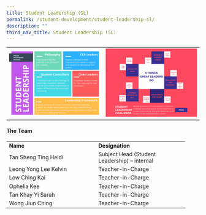 ```yaml
---
title: Student Leadership (SL)
permalink: /student-development/student-leadership-sl/
description: ""
third_nav_title: Student Leadership (SL)
---
```

<table>
<tbody>
<tr>
<th><img src="images/sl1.png"></th>
<td><img src="images/sl2.png"></td>
</tr>
</tbody>
</table>
<h4><strong>The Team</strong></h4>
<table width="439">
<tbody>
<tr>
<td width="219"><strong>Name</strong></td>
<td width="219"><strong>Designation</strong></td>
</tr>
<tr>
<td width="219">Tan Sheng Ting Heidi</td>
<td width="219">Subject Head (Student Leadership) &ndash; internal</td>
</tr>
<tr>
<td width="219">Leong Yong Lee Kelvin</td>
<td width="219">Teacher-in-Charge</td>
</tr>
<tr>
<td width="219">Low Ching Kai</td>
<td width="219">Teacher-in-Charge</td>
</tr>
<tr>
<td width="219">Ophelia Kee</td>
<td width="219">Teacher-in-Charge</td>
</tr>
<tr>
<td width="219">Tan Khay Yi Sarah</td>
<td width="219">Teacher-in-Charge</td>
</tr>
<tr>
<td width="219">Wong Jiun Ching</td>
<td width="219">Teacher-in-Charge</td>
</tr>
</tbody>
</table>